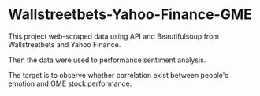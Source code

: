 # Wallstreetbets-Yahoo-Finance-GME

This project web-scraped data using API and Beautifulsoup from Wallstreetbets and Yahoo Finance.

Then the data were used to performance sentiment analysis.

The target is to observe whether correlation exist between people's emotion and GME stock performance.
